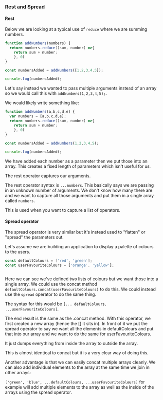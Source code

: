 ### Rest and Spread
#### Rest

Below we are looking at a typical use of `reduce` where we are summing numbers.

```javascript {cmd="node"}
function addNumbers(numbers) {
  return numbers.reduce((sum, number) =>{
    return sum + number;
    }, 0)
}

const numbersAdded = addNumbers([1,2,3,4,5]);

console.log(numbersAdded);
```

Let's say instead we wanted to pass multiple arguments instead of an array so we would call this with `addNumbers(1,2,3,4,5);`.

We would likely write something like:

```javascript {cmd="node"}
function addNumbers(a,b,c,d,e) {
  var numbers = [a,b,c,d,e];
  return numbers.reduce((sum, number) =>{
    return sum + number;
    }, 0)
}

const numbersAdded = addNumbers(1,2,3,4,5);

console.log(numbersAdded);
```

We have added each number as a parameter then we put those into an array. This creates a fixed length of parameters which isn't useful for us.

The rest operator captures our arguments.

The rest operator syntax is `...numbers`. This basically says we are passing in an unknown number of arguments. We don't know how many there are and we want to capture all those arguments and put them in a single array called `numbers`.

This is used when you want to capture a list of operators.

#### Spread operator
The spread operator is very similar but it's instead used to "flatten" or "spread" the parameters out.

Let's assume we are building an application to display a palette of colours to the users.

```javascript {cmd="node"}
const defaultColours = ['red', 'green'];
const userFavouriteColours = ['orange', 'yellow'];



```

Here we can see we've defined two lists of colours but we want those into a single array. We could use the concat method  `defaultColours.concat(userFavouriteColours)` to do this. We could instead use the `spread` operator to do the same thing.

The syntax for this would be `[... defaultColours, ...userFavouriteColours]`.

The end result is the same as the .concat method. With this operator, we first created a new array (hence the [] it sits in). In front of it we put the spread operator to say we want all the elements in defaultColours and put that into our array and we want to do the same for userFavouriteColours.

It just dumps everything from inside the array to outside the array.

This is almost identical to concat but it is a very clear way of doing this.

Another advantage is that we can easily concat multiple arrays cleanly. We can also add individual elements to the array at the same time we join in other arrays:

`['green', 'blue', ...defaultColours, ...userFavouriteColours]` for example will add multiple elements to the array as well as the inside of the arrays using the spread operator.
